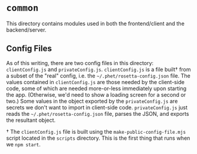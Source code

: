 # `common`

This directory contains modules used in both the frontend/client and the backend/server.

## Config Files

As of this writing, there are two config files in this directory:
`clientConfig.js` and `privateConfig.js`. `clientConfig.js` is a file built† from a subset of the "real" config, i.e.
the `~/.phet/rosetta-config.json`
file. The values contained in `clientConfig.js` are those needed by the client-side code, some of which are needed
more-or-less immediately upon starting the app. (Otherwise, we'd need to show a loading screen for a second or two.)
Some values in the object exported by the `privateConfig.js` are secrets we don't want to import in client-side
code. `privateConfig.js` just reads the `~/.phet/rosetta-config.json` file, parses the JSON, and exports the resultant
object.

† The `clientConfig.js` file is built using the `make-public-config-file.mjs`
script located in the `scripts` directory. This is the first thing that runs when we `npm start`.